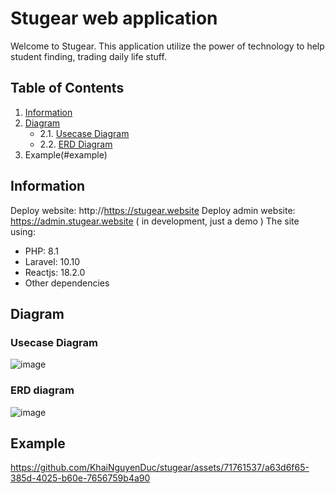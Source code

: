 # Stugear web application

Welcome to Stugear. This application utilize the power of technology to help student finding, trading daily life stuff.

## Table of Contents
1. [Information](#information)
2. [Diagram](#diagram)
   - 2.1. [Usecase Diagram](#usecase-diagram)
   - 2.2. [ERD Diagram](#erd-diagram)
4. Example(#example)
   
## Information

Deploy website: http://https://stugear.website
Deploy admin website: https://admin.stugear.website ( in development, just a demo )
The site using:

- PHP: 8.1
- Laravel: 10.10
- Reactjs: 18.2.0
- Other dependencies

## Diagram

### Usecase Diagram
![image](https://github.com/KhaiNguyenDuc/stugear/assets/71761537/2f5fef94-37e1-4abe-a221-98d8521546dc)

### ERD diagram
![image](https://github.com/KhaiNguyenDuc/stugear/assets/71761537/c1860120-1379-4f01-83c7-ef0a4fe8d5ed)

## Example


https://github.com/KhaiNguyenDuc/stugear/assets/71761537/a63d6f65-385d-4025-b60e-7656759b4a90





